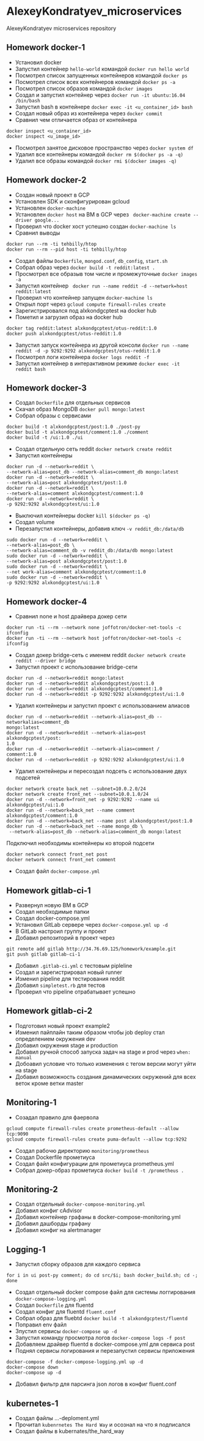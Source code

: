 # AlexeyKondratyev_microservices
AlexeyKondratyev microservices repository

## Homework docker-1

- Установил docker
- Запустил контейнер `hello-world` командой `docker run hello world`
- Посмотрел список запущенных контейнеров командой `docker ps`
- Посмотрел список всех контейнеров командой `docker ps -a`
- Посмотрел список образов командой `docker images`
- Создал и запустил контейнер через `docker run -it ubuntu:16.04 /bin/bash`
- Запустил bash в контейнере `docker exec -it <u_container_id> bash`
- Создал новый образ из контейнера через `docker commit`
- Сравнил чем отличается образ от контейнера
```
docker inspect <u_container_id>
docker inspect <u_image_id>
```
- Посмотрел занятое дисковое пространство через `docker system df`
- Удалил все контейнеры командой `docker rm $(docker ps -a -q)`
- Удалил все образы командой `docker rmi $(docker images -q)`

## Homework docker-2

- Создан новый проект в GCP
- Установлен SDK и сконфигурирован gcloud
- Установлен `docker-machine`
- Установлен `docker host` на ВМ в GCP через ` docker-machine create --driver google...`
- Проверил что docker хост успешно создан `docker-machine ls`
- Сравнил выводы
```
docker run --rm -ti tehbilly/htop
docker run --rm --pid host -ti tehbilly/htop
```
- Создал файлы `Dockerfile`, `mongod.conf`, `db_config`, `start.sh`
- Собрал образ через `docker build -t reddit:latest .`
- Просмотрел все образыв том числе и промежуточные `docker images -a`
- Запустил контейнер ` docker run --name reddit -d --network=host reddit:latest`
- Проверил что контейнер запущен `docker-machine ls`
- Открыл порт через `gcloud compute firewall-rules create`
- Зарегистрировался под alxkondgcptest на docker hub
- Пометил и загрузил образ на docker hub 
``` 
docker tag reddit:latest alxkondgcptest/otus-reddit:1.0
docker push alxkondgcptest/otus-reddit:1.0
```
- Запустил запуск контейнера из другой консоли `docker run --name reddit -d -p 9292:9292 alxkondgcptest/otus-reddit:1.0`
- Посмотрел логи контейнера `docker logs reddit -f`
- Запустил контейнер в интерактивном режиме `docker exec -it reddit bash` 

## Homework docker-3

- Создал `Dockerfile` для отдельных сервисов
- Скачал образ MongoDB `docker pull mongo:latest`
- Собрал образы с сервисами
```
docker build -t alxkondgcptest/post:1.0 ./post-py
docker build -t alxkondgcptest/comment:1.0 ./comment
docker build -t /ui:1.0 ./ui
```
- Создал отдельную сеть reddit `docker network create reddit`
- Запустил контейнеры
```
docker run -d --network=reddit \
--network-alias=post_db --network-alias=comment_db mongo:latest
docker run -d --network=reddit \
--network-alias=post alxkondgcptest/post:1.0
docker run -d --network=reddit \
--network-alias=comment alxkondgcptest/comment:1.0
docker run -d --network=reddit \
-p 9292:9292 alxkondgcptest/ui:1.0
```
- Выключил контейнеры docker `kill $(docker ps -q)`
- Создал volume 
- Перезапустил контейнеры, добавив ключ `-v reddit_db:/data/db` 
```
sudo docker run -d --network=reddit \
--network-alias=post_db \
--network-alias=comment_db -v reddit_db:/data/db mongo:latest
sudo docker run -d --network=reddit \
--network-alias=post alxkondgcptest/post:1.0
sudo docker run -d --network=reddit \
--net work-alias=comment alxkondgcptest/comment:1.0
sudo docker run -d --network=reddit \
-p 9292:9292 alxkondgcptest/ui:1.0
```

## Homework docker-4

- Сравнил none и host драйвера дoкер сети
```
docker run -ti --rm --network none joffotron/docker-net-tools -c ifconfig 
docker run -ti --rm --network host joffotron/docker-net-tools -c ifconfig
```
- Создал докер bridgе-сеть с именем reddit `docker network create reddit --driver bridge`
- Запустил проект с использование bridge-сети
```
docker run -d --network=reddit mongo:latest
docker run -d --network=reddit alxkondgcptest/post:1.0
docker run -d --network=reddit alxkondgcptest/comment:1.0
docker run -d --network=reddit -p 9292:9292 alxkondgcptest/ui:1.0 
```
- Удалил контейнеры и запустил проект с использованием алиасов
```
docker run -d --network=reddit --network-alias=post_db --networkalias=comment_db
mongo:latest
docker run -d --network=reddit --network-alias=post alxkondgcptest/post:
1.0
docker run -d --network=reddit --network-alias=comment /
comment:1.0
docker run -d --network=reddit -p 9292:9292 alxkondgcptest/ui:1.0
```
- Удалил контейнеры и пересоздал подсеть с использование двух подсетей
```
docker network create back_net --subnet=10.0.2.0/24
docker network create front_net --subnet=10.0.1.0/24
docker run -d --network=front_net -p 9292:9292 --name ui alxkondgcptest/ui:1.0
docker run -d --network=back_net --name comment alxkondgcptest/comment:1.0
docker run -d --network=back_net --name post alxkondgcptest/post:1.0
docker run -d --network=back_net --name mongo_db \
 --network-alias=post_db --network-alias=comment_db mongo:latest
```
Подключил необходимы контейнеры ко второй подсети
 ```
docker network connect front_net post
docker network connect front_net comment
 ```
 - Создал файл `docker-compose.yml`

## Homework gitlab-ci-1

- Развернул новую ВМ в GCP
- Создал необходимые папки
- Создал docker-compose.yml
- Установил GitLab сервере через `docker-compose.yml up -d`
- В GitLab настроил группу и проект
- Добавил репозиторий в проект через
```
git remote add gitlab http://34.76.69.125/homework/example.git
git push gitlab gitlab-ci-1
```
- Добавил `.gitlab-ci.yml` с тестовым pipleline
- Создал и зарегистрировал новый runner
- Изменил pipeline для тестирования reddit
- Добавил `simpletest.rb` для тестов
- Проверил что pipeline отрабатывает успешно

## Homework gitlab-ci-2

- Подготовил новый проект example2
- Изменил пайплайн таким образом чтобы job deploy стал определением окружения dev 
- Добавил окружения stage и production
- Добавил ручной способ запуска задач на stage и prod через `when: manual`
- Добоавил условие что только изменения с тегом версии могут уйти на stage
- Добавил возможность создания динамических окружений для всех веток кроме ветки master

## Monitoring-1 

- Созадал правило для фаервола
```
gcloud compute firewall-rules create prometheus-default --allow tcp:9090
gcloud compute firewall-rules create puma-default --allow tcp:9292 
```
- Создал рабочю директорию `monitoring/prometheus`
- Создал Dockerfile  прометиуса
- Создал файл конфигурации для прометиуса prometheus.yml
- Собрал докер-образ прометиуса  `docker build -t /prometheus .`

## Monitoring-2

- Создал отдельный `docker-compose-monitoring.yml`
- Добавил конфиг cAdvisor
- Добавил контейнер графаны в docker-compose-monitoring.yml 
- Добавил дашборды графану
- Добавил конфиг на alertmanager

## Logging-1

- Запустил сборку образов для каждого сервиса
```
for i in ui post-py comment; do cd src/$i; bash docker_build.sh; cd -; done
```
- Создал отдельный docker compose файл для системы логгирования `docker-compose-logging.yml`
- Создал `Dockerfile` для fluentd
- Создал конфиг для fluentd `fluent.conf`
- Собрал образ для fluebtd `docker build -t alxkondgcptest/fluentd`
- Поправил env файл
- Зпустил сервисы `docker-compose up -d`
- Запустил команду просмотра логов `docker-compose logs -f post`
- Добавляем драйвер fluentd в docker-compose.yml для сервиса post
- Поднял сервисы логирования и перезапустил сервисы приложения
```
docker-compose -f docker-compose-logging.yml up -d
docker-compose down
docker-compose up -d 
``` 
- Добавил фильтр для парсинга json логов в конфиг fluent.conf

## kubernetes-1

- Создал файлы ...-deploment.yml
- Прочитал `kubenrnetes The Hard Way` и осознал на что я подписался
- Создал файлы в kubernates/the_hard_way
